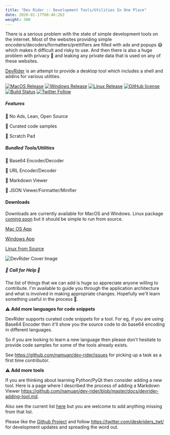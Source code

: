 ```yaml
---
title: "Dev Rider :: Development Tools/Utilities In One Place"
date: 2020-01-17T08:46:26Z
weight: 300
---
```


There is a serious problem with the state of simple development tools on the internet. 
Most of the websites providing simple encoders/decoders/formatters/prettifiers are filled with ads and popups 😷 which makes it difficult and risky to use.
And then there is also a huge problem with privacy 👀 and leaking any private data that is used on any of these websites.

[DevRider](https://github.com/namuan/dev-rider) is an attempt to provide a desktop tool which includes a shell and addins for various utilities.

[![MacOS Release](https://img.shields.io/github/v/release/namuan/dev-rider-osx?label=macos)](https://github.com/namuan/dev-rider-osx/releases/latest) [![Windows Release](https://img.shields.io/github/v/release/namuan/dev-rider-win?label=windows)](https://github.com/namuan/dev-rider-win/releases/latest) [![Linux Release](https://img.shields.io/github/v/release/namuan/dev-rider?label=Linux)](https://github.com/namuan/dev-rider/releases/latest) [![GitHub license](https://img.shields.io/github/license/namuan/dev-rider.svg)](https://github.com/namuan/dev-rider/blob/master/LICENSE) [![Build Status](https://travis-ci.com/namuan/dev-rider.svg?branch=master)](https://travis-ci.org/namuan/dev-rider) [![Twitter Follow](https://img.shields.io/twitter/follow/deskriders_twt.svg?style=social&label=Follow)](https://twitter.com/deskriders_twt)

##### Features

🚀 No Ads, Lean, Open Source

🚀 Curated code samples

🚀 Scratch Pad

##### Bundled Tools/Utilities

🚀 Base64 Encoder/Decoder

🚀 URL Encoder/Decoder

🚀 Markdown Viewer

🚀 JSON Viewer/Formatter/Minifier

#### Downloads

Downloads are currently available for MacOS and Windows.
Linux package [coming soon](https://github.com/namuan/dev-rider/issues/6) but it should be simple to run from source.

[Mac OS App](https://github.com/namuan/dev-rider-osx/releases/latest)

[Windows App](https://github.com/namuan/dev-rider-win/releases/latest)

[Linux from Source](https://github.com/namuan/dev-rider/blob/master/docs/contributing.md)

![DevRider Cover Image](/images/devrider-cover-image.png)

##### 🚨 Call for Help 🚨

The list of things that we can add is huge so appreciate anyone willing to contribute. I'm available to guide you through the application architecture and what is involved in making appropriate changes. Hopefully we'll learn something useful in the process 🙌.

⚠️ **Add more languages for code snippets**

DevRider supports curated code snippets for a tool. For eg, if you are using Base64 Encoder then it'll show you the source code to do base64 encoding in different languages.

So if you are looking to learn a new language then please don't hesitate to provide code samples for some of the tools already exists.

See https://github.com/namuan/dev-rider/issues for picking up a task as a first time contributor.

⚠️ **Add more tools**

If you are thinking about learning Python/PyQt then consider adding a new tool. Here is a page where I described the process of adding a Markdown Viewer https://github.com/namuan/dev-rider/blob/master/docs/devrider-adding-tool.md.

Also see the current list [here](https://github.com/namuan/dev-rider/blob/master/docs/more-tools.md) but you are welcome to add anything missing from that list.

Please like the [Github Project](https://github.com/namuan/dev-rider) and follow https://twitter.com/deskriders_twt/ for development updates and spreading the word out.
